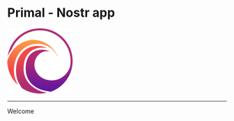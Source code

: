 # Primal - Nostr app
![logo](Primal/Assets.xcassets/LogoSplash.imageset/LogoSplash.png)

---
Welcome